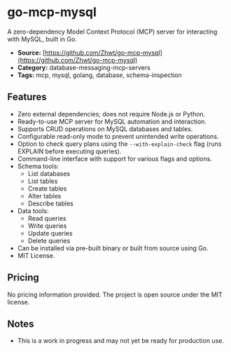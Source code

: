 # go-mcp-mysql

A zero-dependency Model Context Protocol (MCP) server for interacting with MySQL, built in Go.

- **Source:** [https://github.com/Zhwt/go-mcp-mysql](https://github.com/Zhwt/go-mcp-mysql)
- **Category:** database-messaging-mcp-servers
- **Tags:** mcp, mysql, golang, database, schema-inspection

## Features
- Zero external dependencies; does not require Node.js or Python.
- Ready-to-use MCP server for MySQL automation and interaction.
- Supports CRUD operations on MySQL databases and tables.
- Configurable read-only mode to prevent unintended write operations.
- Option to check query plans using the `--with-explain-check` flag (runs EXPLAIN before executing queries).
- Command-line interface with support for various flags and options.
- Schema tools:
  - List databases
  - List tables
  - Create tables
  - Alter tables
  - Describe tables
- Data tools:
  - Read queries
  - Write queries
  - Update queries
  - Delete queries
- Can be installed via pre-built binary or built from source using Go.
- MIT License.

## Pricing
No pricing information provided. The project is open source under the MIT license.

## Notes
- This is a work in progress and may not yet be ready for production use.
